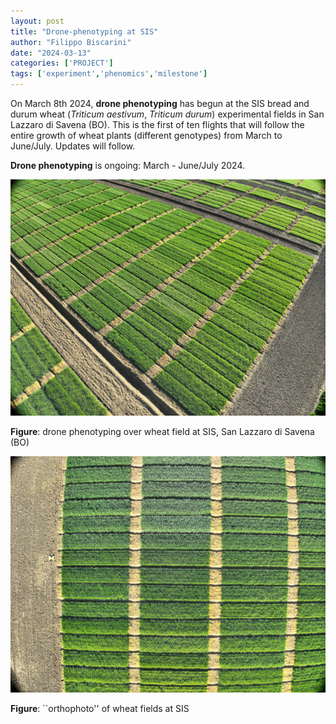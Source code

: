 ```yaml
---
layout: post
title: "Drone-phenotyping at SIS"
author: "Filippo Biscarini"
date: "2024-03-13"
categories: ['PROJECT']
tags: ['experiment','phenomics','milestone']
---
```


On March 8th 2024, **drone phenotyping** has begun at the SIS bread and durum wheat (*Triticum aestivum*, *Triticum durum*) experimental fields in San Lazzaro di Savena (BO).
This is the first of ten flights that will follow the entire growth of wheat plants (different genotypes) from March to June/July.
Updates will follow.

**Drone phenotyping** is ongoing: March - June/July 2024.

<a href="/assets/img/posts/sis_drone_1_small.JPG"><img src="/assets/img/posts/sis_drone_1_small.JPG" alt="Drones at SIS"></a>
<div class="caption"><b>Figure</b>: drone phenotyping over wheat field at SIS, San Lazzaro di Savena (BO)</div>

<a href="/assets/img/posts/sis_drone_2_small.JPG"><img src="/assets/img/posts/sis_drone_2_small.JPG" alt="Drones at SIS"></a>
<div class="caption"><b>Figure</b>: ``orthophoto'' of wheat fields at SIS</div>


